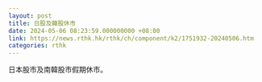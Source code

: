 ```yaml
---
layout: post
title: 日股及韓股休市
date: 2024-05-06 08:23:59.000000000 +08:00
link: https://news.rthk.hk/rthk/ch/component/k2/1751932-20240506.htm
categories: rthk
---
```


日本股市及南韓股市假期休市。
